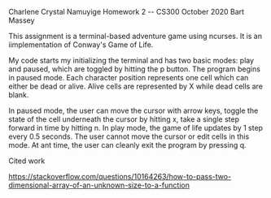 Charlene Crystal Namuyige 
Homework 2 -- CS300
October 2020 
Bart Massey 


This assignment is a terminal-based adventure game using ncurses. It is an iimplementation of Conway's Game of Life. 

My code starts my initializing the terminal and has two basic modes: play and paused, which are toggled by hitting the p button. The program begins in paused mode. Each character position represents one cell which can either be dead or alive. Alive cells are represented by X while dead cells are blank.

In paused mode, the user can move the cursor with arrow keys, toggle the state of the cell underneath the cursor by hitting x, take a single step forward in time by hitting n. In play mode, the game of life updates by 1 step every 0.5 seconds. The user cannot move the cursor or edit cells in this mode.
At ant time, the user can cleanly exit the program by pressing q.

Cited work 

https://stackoverflow.com/questions/10164263/how-to-pass-two-dimensional-array-of-an-unknown-size-to-a-function
